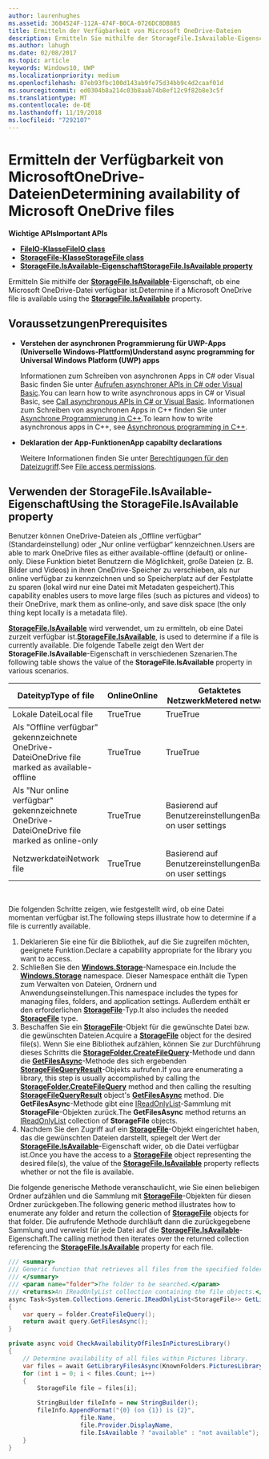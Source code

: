 ```yaml
---
author: laurenhughes
ms.assetid: 3604524F-112A-474F-B0CA-0726DC8DB885
title: Ermitteln der Verfügbarkeit von Microsoft OneDrive-Dateien
description: Ermitteln Sie mithilfe der StorageFile.IsAvailable-Eigenschaft, ob eine Microsoft OneDrive-Datei verfügbar ist.
ms.author: lahugh
ms.date: 02/08/2017
ms.topic: article
keywords: Windows10, UWP
ms.localizationpriority: medium
ms.openlocfilehash: 87eb93fbc100d143ab9fe75d34bb9c4d2caaf01d
ms.sourcegitcommit: ed0304b8a214c03b8aab74b8ef12c9f82b8e3c5f
ms.translationtype: MT
ms.contentlocale: de-DE
ms.lasthandoff: 11/19/2018
ms.locfileid: "7292107"
---
```

# <a name="determining-availability-of-microsoft-onedrive-files"></a><span data-ttu-id="60299-104">Ermitteln der Verfügbarkeit von MicrosoftOneDrive-Dateien</span><span class="sxs-lookup"><span data-stu-id="60299-104">Determining availability of Microsoft OneDrive files</span></span>


**<span data-ttu-id="60299-105">Wichtige APIs</span><span class="sxs-lookup"><span data-stu-id="60299-105">Important APIs</span></span>**

-   [**<span data-ttu-id="60299-106">FileIO-Klasse</span><span class="sxs-lookup"><span data-stu-id="60299-106">FileIO class</span></span>**](https://msdn.microsoft.com/library/windows/apps/Hh701440)
-   [**<span data-ttu-id="60299-107">StorageFile-Klasse</span><span class="sxs-lookup"><span data-stu-id="60299-107">StorageFile class</span></span>**](https://msdn.microsoft.com/library/windows/apps/BR227171)
-   [**<span data-ttu-id="60299-108">StorageFile.IsAvailable-Eigenschaft</span><span class="sxs-lookup"><span data-stu-id="60299-108">StorageFile.IsAvailable property</span></span>**](https://msdn.microsoft.com/library/windows/apps/windows.storage.storagefile.isavailable.aspx)

<span data-ttu-id="60299-109">Ermitteln Sie mithilfe der [**StorageFile.IsAvailable**](https://msdn.microsoft.com/library/windows/apps/windows.storage.storagefile.isavailable.aspx)-Eigenschaft, ob eine Microsoft OneDrive-Datei verfügbar ist.</span><span class="sxs-lookup"><span data-stu-id="60299-109">Determine if a Microsoft OneDrive file is available using the [**StorageFile.IsAvailable**](https://msdn.microsoft.com/library/windows/apps/windows.storage.storagefile.isavailable.aspx) property.</span></span>

## <a name="prerequisites"></a><span data-ttu-id="60299-110">Voraussetzungen</span><span class="sxs-lookup"><span data-stu-id="60299-110">Prerequisites</span></span>

-   **<span data-ttu-id="60299-111">Verstehen der asynchronen Programmierung für UWP-Apps (Universelle Windows-Plattform)</span><span class="sxs-lookup"><span data-stu-id="60299-111">Understand async programming for Universal Windows Platform (UWP) apps</span></span>**

    <span data-ttu-id="60299-112">Informationen zum Schreiben von asynchronen Apps in C# oder Visual Basic finden Sie unter [Aufrufen asynchroner APIs in C# oder Visual Basic](https://msdn.microsoft.com/library/windows/apps/Mt187337).</span><span class="sxs-lookup"><span data-stu-id="60299-112">You can learn how to write asynchronous apps in C# or Visual Basic, see [Call asynchronous APIs in C# or Visual Basic](https://msdn.microsoft.com/library/windows/apps/Mt187337).</span></span> <span data-ttu-id="60299-113">Informationen zum Schreiben von asynchronen Apps in C++ finden Sie unter [Asynchrone Programmierung in C++](https://msdn.microsoft.com/library/windows/apps/Mt187334).</span><span class="sxs-lookup"><span data-stu-id="60299-113">To learn how to write asynchronous apps in C++, see [Asynchronous programming in C++](https://msdn.microsoft.com/library/windows/apps/Mt187334).</span></span>

-   **<span data-ttu-id="60299-114">Deklaration der App-Funktionen</span><span class="sxs-lookup"><span data-stu-id="60299-114">App capabilty declarations</span></span>**

    <span data-ttu-id="60299-115">Weitere Informationen finden Sie unter [Berechtigungen für den Dateizugriff](file-access-permissions.md).</span><span class="sxs-lookup"><span data-stu-id="60299-115">See [File access permissions](file-access-permissions.md).</span></span>

## <a name="using-the-storagefileisavailable-property"></a><span data-ttu-id="60299-116">Verwenden der StorageFile.IsAvailable-Eigenschaft</span><span class="sxs-lookup"><span data-stu-id="60299-116">Using the StorageFile.IsAvailable property</span></span>

<span data-ttu-id="60299-117">Benutzer können OneDrive-Dateien als „Offline verfügbar“ (Standardeinstellung) oder „Nur online verfügbar“ kennzeichnen.</span><span class="sxs-lookup"><span data-stu-id="60299-117">Users are able to mark OneDrive files as either available-offline (default) or online-only.</span></span> <span data-ttu-id="60299-118">Diese Funktion bietet Benutzern die Möglichkeit, große Dateien (z. B. Bilder und Videos) in ihren OneDrive-Speicher zu verschieben, als nur online verfügbar zu kennzeichnen und so Speicherplatz auf der Festplatte zu sparen (lokal wird nur eine Datei mit Metadaten gespeichert).</span><span class="sxs-lookup"><span data-stu-id="60299-118">This capability enables users to move large files (such as pictures and videos) to their OneDrive, mark them as online-only, and save disk space (the only thing kept locally is a metadata file).</span></span>

<span data-ttu-id="60299-119">[**StorageFile.IsAvailable**](https://msdn.microsoft.com/library/windows/apps/windows.storage.storagefile.isavailable.aspx) wird verwendet, um zu ermitteln, ob eine Datei zurzeit verfügbar ist.</span><span class="sxs-lookup"><span data-stu-id="60299-119">[**StorageFile.IsAvailable**](https://msdn.microsoft.com/library/windows/apps/windows.storage.storagefile.isavailable.aspx), is used to determine if a file is currently available.</span></span> <span data-ttu-id="60299-120">Die folgende Tabelle zeigt den Wert der **StorageFile.IsAvailable**-Eigenschaft in verschiedenen Szenarien.</span><span class="sxs-lookup"><span data-stu-id="60299-120">The following table shows the value of the **StorageFile.IsAvailable** property in various scenarios.</span></span>

| <span data-ttu-id="60299-121">Dateityp</span><span class="sxs-lookup"><span data-stu-id="60299-121">Type of file</span></span>                              | <span data-ttu-id="60299-122">Online</span><span class="sxs-lookup"><span data-stu-id="60299-122">Online</span></span> | <span data-ttu-id="60299-123">Getaktetes Netzwerk</span><span class="sxs-lookup"><span data-stu-id="60299-123">Metered network</span></span>        | <span data-ttu-id="60299-124">Offline</span><span class="sxs-lookup"><span data-stu-id="60299-124">Offline</span></span> |
|-------------------------------------------|--------|------------------------|---------|
| <span data-ttu-id="60299-125">Lokale Datei</span><span class="sxs-lookup"><span data-stu-id="60299-125">Local file</span></span>                                | <span data-ttu-id="60299-126">True</span><span class="sxs-lookup"><span data-stu-id="60299-126">True</span></span>   | <span data-ttu-id="60299-127">True</span><span class="sxs-lookup"><span data-stu-id="60299-127">True</span></span>                   | <span data-ttu-id="60299-128">True</span><span class="sxs-lookup"><span data-stu-id="60299-128">True</span></span>    |
| <span data-ttu-id="60299-129">Als "Offline verfügbar" gekennzeichnete OneDrive-Datei</span><span class="sxs-lookup"><span data-stu-id="60299-129">OneDrive file marked as available-offline</span></span> | <span data-ttu-id="60299-130">True</span><span class="sxs-lookup"><span data-stu-id="60299-130">True</span></span>   | <span data-ttu-id="60299-131">True</span><span class="sxs-lookup"><span data-stu-id="60299-131">True</span></span>                   | <span data-ttu-id="60299-132">True</span><span class="sxs-lookup"><span data-stu-id="60299-132">True</span></span>    |
| <span data-ttu-id="60299-133">Als "Nur online verfügbar" gekennzeichnete OneDrive-Datei</span><span class="sxs-lookup"><span data-stu-id="60299-133">OneDrive file marked as online-only</span></span>       | <span data-ttu-id="60299-134">True</span><span class="sxs-lookup"><span data-stu-id="60299-134">True</span></span>   | <span data-ttu-id="60299-135">Basierend auf Benutzereinstellungen</span><span class="sxs-lookup"><span data-stu-id="60299-135">Based on user settings</span></span> | <span data-ttu-id="60299-136">False</span><span class="sxs-lookup"><span data-stu-id="60299-136">False</span></span>   |
| <span data-ttu-id="60299-137">Netzwerkdatei</span><span class="sxs-lookup"><span data-stu-id="60299-137">Network file</span></span>                              | <span data-ttu-id="60299-138">True</span><span class="sxs-lookup"><span data-stu-id="60299-138">True</span></span>   | <span data-ttu-id="60299-139">Basierend auf Benutzereinstellungen</span><span class="sxs-lookup"><span data-stu-id="60299-139">Based on user settings</span></span> | <span data-ttu-id="60299-140">False</span><span class="sxs-lookup"><span data-stu-id="60299-140">False</span></span>   |

 

<span data-ttu-id="60299-141">Die folgenden Schritte zeigen, wie festgestellt wird, ob eine Datei momentan verfügbar ist.</span><span class="sxs-lookup"><span data-stu-id="60299-141">The following steps illustrate how to determine if a file is currently available.</span></span>

1.  <span data-ttu-id="60299-142">Deklarieren Sie eine für die Bibliothek, auf die Sie zugreifen möchten, geeignete Funktion.</span><span class="sxs-lookup"><span data-stu-id="60299-142">Declare a capability appropriate for the library you want to access.</span></span>
2.  <span data-ttu-id="60299-143">Schließen Sie den [**Windows.Storage**](https://msdn.microsoft.com/library/windows/apps/BR227346)-Namespace ein.</span><span class="sxs-lookup"><span data-stu-id="60299-143">Include the [**Windows.Storage**](https://msdn.microsoft.com/library/windows/apps/BR227346) namespace.</span></span> <span data-ttu-id="60299-144">Dieser Namespace enthält die Typen zum Verwalten von Dateien, Ordnern und Anwendungseinstellungen.</span><span class="sxs-lookup"><span data-stu-id="60299-144">This namespace includes the types for managing files, folders, and application settings.</span></span> <span data-ttu-id="60299-145">Außerdem enthält er den erforderlichen [**StorageFile**](https://msdn.microsoft.com/library/windows/apps/BR227171)-Typ.</span><span class="sxs-lookup"><span data-stu-id="60299-145">It also includes the needed [**StorageFile**](https://msdn.microsoft.com/library/windows/apps/BR227171) type.</span></span>
3.  <span data-ttu-id="60299-146">Beschaffen Sie ein [**StorageFile**](https://msdn.microsoft.com/library/windows/apps/BR227171)-Objekt für die gewünschte Datei bzw. die gewünschten Dateien.</span><span class="sxs-lookup"><span data-stu-id="60299-146">Acquire a [**StorageFile**](https://msdn.microsoft.com/library/windows/apps/BR227171) object for the desired file(s).</span></span> <span data-ttu-id="60299-147">Wenn Sie eine Bibliothek aufzählen, können Sie zur Durchführung dieses Schritts die [**StorageFolder.CreateFileQuery**](https://msdn.microsoft.com/library/windows/apps/BR227252)-Methode und dann die [**GetFilesAsync**](https://msdn.microsoft.com/library/windows/apps/br227276.aspx)-Methode des sich ergebenden [**StorageFileQueryResult**](https://msdn.microsoft.com/library/windows/apps/BR208046)-Objekts aufrufen.</span><span class="sxs-lookup"><span data-stu-id="60299-147">If you are enumerating a library, this step is usually accomplished by calling the [**StorageFolder.CreateFileQuery**](https://msdn.microsoft.com/library/windows/apps/BR227252) method and then calling the resulting [**StorageFileQueryResult**](https://msdn.microsoft.com/library/windows/apps/BR208046) object's [**GetFilesAsync**](https://msdn.microsoft.com/library/windows/apps/br227276.aspx) method.</span></span> <span data-ttu-id="60299-148">Die **GetFilesAsync**-Methode gibt eine [IReadOnlyList](http://go.microsoft.com/fwlink/p/?LinkId=324970)-Sammlung mit **StorageFile**-Objekten zurück.</span><span class="sxs-lookup"><span data-stu-id="60299-148">The **GetFilesAsync** method returns an [IReadOnlyList](http://go.microsoft.com/fwlink/p/?LinkId=324970) collection of **StorageFile** objects.</span></span>
4.  <span data-ttu-id="60299-149">Nachdem Sie den Zugriff auf ein [**StorageFile**](https://msdn.microsoft.com/library/windows/apps/BR227171)-Objekt eingerichtet haben, das die gewünschten Dateien darstellt, spiegelt der Wert der [**StorageFile.IsAvailable**](https://msdn.microsoft.com/library/windows/apps/windows.storage.storagefile.isavailable.aspx)-Eigenschaft wider, ob die Datei verfügbar ist.</span><span class="sxs-lookup"><span data-stu-id="60299-149">Once you have the access to a [**StorageFile**](https://msdn.microsoft.com/library/windows/apps/BR227171) object representing the desired file(s), the value of the [**StorageFile.IsAvailable**](https://msdn.microsoft.com/library/windows/apps/windows.storage.storagefile.isavailable.aspx) property reflects whether or not the file is available.</span></span>

<span data-ttu-id="60299-150">Die folgende generische Methode veranschaulicht, wie Sie einen beliebigen Ordner aufzählen und die Sammlung mit [**StorageFile**](https://msdn.microsoft.com/library/windows/apps/BR227171)-Objekten für diesen Ordner zurückgeben.</span><span class="sxs-lookup"><span data-stu-id="60299-150">The following generic method illustrates how to enumerate any folder and return the collection of [**StorageFile**](https://msdn.microsoft.com/library/windows/apps/BR227171) objects for that folder.</span></span> <span data-ttu-id="60299-151">Die aufrufende Methode durchläuft dann die zurückgegebene Sammlung und verweist für jede Datei auf die [**StorageFile.IsAvailable**](https://msdn.microsoft.com/library/windows/apps/windows.storage.storagefile.isavailable.aspx)-Eigenschaft.</span><span class="sxs-lookup"><span data-stu-id="60299-151">The calling method then iterates over the returned collection referencing the [**StorageFile.IsAvailable**](https://msdn.microsoft.com/library/windows/apps/windows.storage.storagefile.isavailable.aspx) property for each file.</span></span>

```cs
/// <summary>
/// Generic function that retrieves all files from the specified folder.
/// </summary>
/// <param name="folder">The folder to be searched.</param>
/// <returns>An IReadOnlyList collection containing the file objects.</returns>
async Task<System.Collections.Generic.IReadOnlyList<StorageFile>> GetLibraryFilesAsync(StorageFolder folder)
{
    var query = folder.CreateFileQuery();
    return await query.GetFilesAsync();
}

private async void CheckAvailabilityOfFilesInPicturesLibrary()
{
    // Determine availability of all files within Pictures library.
    var files = await GetLibraryFilesAsync(KnownFolders.PicturesLibrary);
    for (int i = 0; i < files.Count; i++)
    {
        StorageFile file = files[i];

        StringBuilder fileInfo = new StringBuilder();
        fileInfo.AppendFormat("{0} (on {1}) is {2}",
                    file.Name,
                    file.Provider.DisplayName,
                    file.IsAvailable ? "available" : "not available");
    }
}
```
